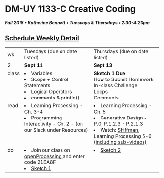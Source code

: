 # DM-UY 1133-C Creative Coding
##### Fall 2018 • Katherine Bennett • Tuesdays & Thursdays • 2:30-4:20pm 

## [Schedule Weekly Detail](Calendar.md) 

<table>
<tr>
<td>wk</td>
<td>Tuesdays (due on date listed)</td>
<td>Thursdays (due on date listed)</td>
</tr>
<!-- dates -->
<tr>
  <td valign="top">2</td>
  <td valign="top" width="48%"><strong>Sept 11</strong></td>
  <td valign="top" width="48%"><strong>Sept 13</strong></td>
</tr>
<!-- class -->
<tr>
	<td valign="top">class</td>
	<!-- day Tues -->
	<td valign="top" width="48%">
	<li> Variables</li>
	<li> Scope + Control Statements</li> 
	<li> Logical Operators </li>
	<li> comments & println()</li>
	</td>
	<!-- day Thurs -->
	<td valign="top" width="48%">
	<strong> Sketch 1 Due </strong><br>
	How to Submit Homework <br>
	In-class Challenge <br>
	Loops <br>
	Comments <br>
	</td>
<!-- homework -->
<tr>
  <td valign="top">read</td>
  	<!-- day Tues -->
  	<td valign="top"> 
   <li> Learning Processing - Ch. 3-4 </li>
   <li>Programming Interactivity - Ch. 2 - (on our Slack under Resources)</li>	
	</td>
  	<!-- day Thurs -->
  	<td valign="top"> 
    <li> Learning Processing - Ch. 5 </li>
	<li> Generative Design - P.0, P.1.2.3 - P.2.1.3 </li>
	<li> Watch:  <a href="https://www.youtube.com/user/shiffman/playlists?view=50&sort=dd&shelf_id=2">Shiffman, Learning Processing 5-6 (including sub-videos)</li> </a>	
  	</td>
 </tr>
 <!-- do -->
<tr>
  <td valign="top">do</td>
	<!-- day Tues -->
	<td valign="top">
 	<li> Join our class on <a href ="https://www.openprocessing.org/class/58500">openProcessing </a> and enter code 21EA8F </li>
 	<li><a href = "Sketch_1.md"> Sketch 1 </a>
 </td>
  	<!-- day Thurs -->
  	<td valign="top">
  	<li><a href = "Sketch_2.md"> Sketch 2 </a></li>
  	</td>
</tr>
</table>